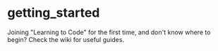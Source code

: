 getting_started
===============

Joining "Learning to Code" for the first time, and don't know where to begin? Check the wiki for useful guides.
